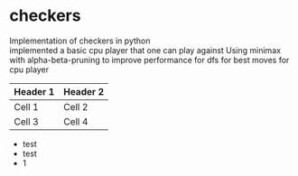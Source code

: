 # checkers
Implementation of checkers in python  
implemented a basic cpu player that one can play against
Using minimax with alpha-beta-pruning to improve performance for dfs for best moves for cpu player

| Header 1 | Header 2 |
| -------- | -------- |
| Cell 1 | Cell 2 |
| Cell 3 | Cell 4 | 


- test
- test
- 1
